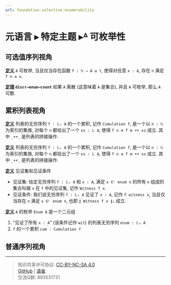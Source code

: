 ```yaml
---
url: foundation.selective.enumerability
---
```


# 元语言 ▸ 特定主题 ▸ᐞ 可枚举性

## 可选值序列视角

**<u>定义</u>** `A` 可枚举, 当且仅当存在函数 `f : ℕ → A ⊎ ⊤`, 使得对任意 `x : A`, 存在 `n` 满足 `f n ≡ x`.

**<u>定理</u> `discr→enum→count`** 如果 `A` 离散 (这意味着 `A` 是集合), 并且 `A` 可枚举, 那么 `A` 可数.

## 累积列表视角

**<u>定义</u>** 列表的无穷序列 `f : 𝕃ₙ A` 的一个累积, 记作 `Cumulation f`, 是一个以 `n : ℕ` 为索引的集族, 对每个 `n` 都给出了一个 `xs : 𝕃 A`, 使得 `f n ≡ f m ++ xs` 成立. 其中 `_++_` 是列表的拼接操作.

**<u>定义</u>** 列表的无穷序列 `f : 𝕃ₙ A` 的一个累积, 记作 `Cumulation f`, 是一个以 `n : ℕ` 为索引的集族, 对每个 `n` 都给出了一个 `xs : 𝕃 A`, 使得 `f n ≡ f m ++ xs` 成立. 其中 `_++_` 是列表的拼接操作.

**<u>定义</u>** 见证集和见证条件

- 见证集: 给定无穷序列 `f : 𝕃ₙ A` 和 `x : A`, 满足 `x ∈ᴸ enum n` 的所有 `n` 组成的集合叫做 `x` 在 `f` 中的见证集, 记作 `Witness f x`.  
- 见证条件: 我们说无穷序列 `f : 𝕃ₙ A` 见证了 `x : A`, 记作 `f witness x`, 当且仅当存在 `n` 满足 `x ∈ᴸ enum n`, 也即 `∥ Witness f x ∥₁` 成立.

**<u>定义</u>** `A` 的枚举 `Enum A` 是一个二元组

1. “见证了所有 `x : A`” (该条件记作 `wit`) 的列表无穷序列 `enum : 𝕃ₙ A`
2. `f` 的一个累积 `cum : Cumulation f`

## 普通序列视角

---
> 知识共享许可协议: [CC-BY-NC-SA 4.0](https://creativecommons.org/licenses/by-nc-sa/4.0/deed.zh)  
> [GitHub](https://github.com/choukh/MetaLogic/blob/main/src/Foundation/Relation/Unary/Enumerable.md) | [语雀](https://www.yuque.com/ocau/metalogic/foundation.selective.enumerability)  
> 交流Q群: 893531731
